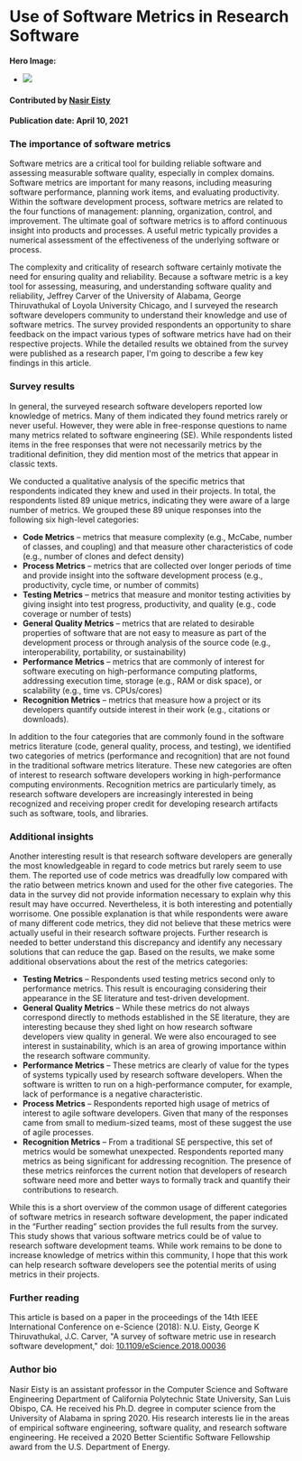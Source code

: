 # Use of Software Metrics in Research Software

**Hero Image:**

- <img src='../../images/Blog_0421_Metrics.jpg'>

#### Contributed by [Nasir Eisty](https://github.com/neisty)

#### Publication date: April 10, 2021

### The importance of software metrics

Software metrics are a critical tool for building reliable software and assessing measurable software quality, especially in complex domains. Software metrics are important for many reasons, including measuring software performance, planning work items, and evaluating productivity. Within the software development process, software metrics are related to the four functions of management: planning, organization, control, and improvement. The ultimate goal of software metrics is to afford continuous insight into products and processes. A useful metric typically provides a numerical assessment of the effectiveness of the underlying software or process. 

The complexity and criticality of research software certainly motivate the need for ensuring quality and reliability. Because a software metric is a key tool for assessing, measuring, and understanding software quality and reliability, Jeffrey Carver of the University of Alabama, George Thiruvathukal of Loyola University Chicago, and I surveyed the research software developers community to understand their knowledge and use of software metrics. The survey provided respondents an opportunity to share feedback on the impact various types of software metrics have had on their respective projects. While the detailed results we obtained from the survey were published as a research paper, I'm going to describe a few key findings in this article.

### Survey results

In general, the surveyed research software developers reported low knowledge of metrics. Many of them indicated they found metrics rarely or never useful. However, they were able in free-response questions to name many metrics related to software engineering (SE). While respondents listed items in the free responses that were not necessarily metrics by the traditional definition, they did mention most of the metrics that appear in classic texts.

We conducted a qualitative analysis of the specific metrics that respondents indicated they knew and used in their projects. In total, the respondents listed 89 unique metrics, indicating they were aware of a large number of metrics. We grouped these 89 unique responses into the following six high-level categories:
* **Code Metrics** –  metrics that measure complexity (e.g., McCabe, number of classes, and coupling) and that measure other characteristics of code (e.g., number of clones and defect density)
* **Process Metrics** – metrics that are collected over longer periods of time and provide insight into the software development process (e.g., productivity, cycle time, or number of commits)
* **Testing Metrics** –  metrics that measure and monitor testing activities by giving insight into test progress, productivity, and quality (e.g., code coverage or number of tests)
* **General Quality Metrics** –  metrics that are related to desirable properties of software that are not easy to measure as part of the development process or through analysis of the source code (e.g., interoperability, portability, or sustainability)
* **Performance Metrics** – metrics that are commonly of interest for software executing on high-performance computing platforms, addressing execution time, storage (e.g., RAM or disk space), or scalability (e.g., time vs. CPUs/cores)
* **Recognition Metrics** –  metrics that measure how a project or its developers quantify outside interest in their work (e.g., citations or downloads). 

In addition to the four categories that are commonly found in the software metrics literature (code, general quality, process, and testing), we identified two categories of metrics (performance and recognition) that are not found in the traditional software metrics literature. These new categories are often of interest to research software developers working in high-performance computing environments. Recognition metrics are particularly timely, as research software developers are increasingly interested in being recognized and receiving proper credit for developing research artifacts such as software, tools, and libraries.

### Additional insights

Another interesting result is that research software developers are generally the most knowledgeable in regard to code metrics but rarely seem to use them. The reported use of code metrics was dreadfully low compared with the ratio between metrics known and used for the other five categories. The data in the survey did not provide information necessary to explain why this result may have occurred. Nevertheless, it is both interesting and potentially worrisome. One possible explanation is that while respondents were aware of many different code metrics, they did not believe that these metrics were actually useful in their research software projects. Further research is needed to better understand this discrepancy and identify any necessary solutions that can reduce the gap. Based on the results, we make some additional observations about the rest of the metrics categories:
* **Testing Metrics** – Respondents used testing metrics second only to performance metrics. This result is encouraging considering their appearance in the SE literature and test-driven development.
* **General Quality Metrics** – While these metrics do not always correspond directly to methods established in the SE literature, they are interesting because they shed light on how research software developers view quality in general. We were also encouraged to see interest in sustainability, which is an area of growing importance within the research software community.
* **Performance Metrics** – These metrics are clearly of value for the types of systems typically used by research software developers. When the software is written to run on a high-performance computer, for example, lack of performance is a negative characteristic.
* **Process Metrics** – Respondents reported high usage of metrics of interest to agile software developers. Given that many of the responses came from small to medium-sized teams, most of these suggest the use of agile processes.
* **Recognition Metrics** – From a traditional SE perspective, this set of metrics would be somewhat unexpected. Respondents reported many metrics as being significant for addressing recognition. The presence of these metrics reinforces the current notion that developers of research software need more and better ways to formally track and quantify their contributions to research.

While this is a short overview of the common usage of different categories of software metrics in research software development, the paper indicated in the “Further reading” section provides the full results from the survey. This study shows that various software metrics could be of value to research software development teams. While work remains to be done to increase knowledge of metrics within this community, I hope that this work can help research software developers see the potential merits of using metrics in their projects.

### Further reading
This article is based on a paper in the proceedings of the 14th IEEE International Conference on e-Science (2018): N.U. Eisty, George K Thiruvathukal, J.C. Carver, "A survey of software metric use in research software development," doi: [10.1109/eScience.2018.00036](https://doi.org/10.1109/eScience.2018.00036)

### Author bio
Nasir Eisty is an assistant professor in the Computer Science and Software Engineering Department of California Polytechnic State University, San Luis Obispo, CA. He received his Ph.D. degree in computer science from the University of Alabama in spring 2020. His research interests lie in the areas of empirical software engineering, software quality, and research software engineering. He received a 2020 Better Scientific Software Fellowship award from the U.S. Department of Energy.

<!---
Publish: yes
Track: bssw fellowship
Pinned: no
Topics: software engineering, software process improvement
RSS update: 2021-04-10
--->
